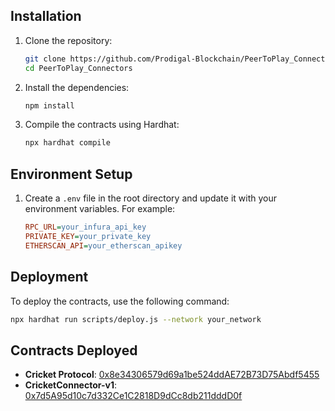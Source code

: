 ## Installation

1. Clone the repository:

   ```sh
   git clone https://github.com/Prodigal-Blockchain/PeerToPlay_Connectors.git
   cd PeerToPlay_Connectors
   ```

2. Install the dependencies:

   ```sh
   npm install
   ```

3. Compile the contracts using Hardhat:
   ```sh
   npx hardhat compile
   ```

## Environment Setup

1. Create a `.env` file in the root directory and update it with your environment variables. For example:

   ```ini
   RPC_URL=your_infura_api_key
   PRIVATE_KEY=your_private_key
   ETHERSCAN_API=your_etherscan_apikey
   ```

## Deployment

To deploy the contracts, use the following command:

```sh
npx hardhat run scripts/deploy.js --network your_network
```

## Contracts Deployed

- **Cricket Protocol**: [0x8e34306579d69a1be524ddAE72B73D75Abdf5455](https://sepolia.etherscan.io/address/0x8e34306579d69a1be524ddAE72B73D75Abdf5455)
- **CricketConnector-v1**: [0x7d5A95d10c7d332Ce1C2818D9dCc8db211dddD0f](https://sepolia.etherscan.io/address/0x7d5A95d10c7d332Ce1C2818D9dCc8db211dddD0f)
